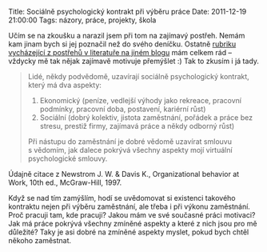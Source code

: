 Title: Sociálně psychologický kontrakt při výběru práce
Date: 2011-12-19 21:00:00
Tags: názory, práce, projekty, škola

Učím se na zkoušku a narazil jsem při tom na zajímavý postřeh.
Nemám kam jinam bych si jej poznačil než do svého deníčku. Ostatně
[rubriku vycházející z postřehů v literatuře na jiném blogu](http://www.herout.net/blog/category/cteni/)
mám celkem rád – vždycky mě tak nějak zajímavě motivuje přemýšlet
:) Tak to zkusím i já tady.

> Lidé, někdy podvědomě, uzavírají sociálně psychologický kontrakt,
> který má dva aspekty:
> 
> 1.  Ekonomický (peníze, vedlejší výhody jako rekreace, pracovní
>     podmínky, pracovní doba, postavení, kariérní růst)
> 2.  Sociální (dobrý kolektiv, jistota zaměstnání, pořádek a práce
>     bez stresu, prestiž firmy, zajímavá práce a někdy odborný růst)
> 
> Při nástupu do zaměstnání je dobré vědomě uzavírat smlouvu
> s vědomím, jak dalece pokrývá všechny aspekty mojí virtuální
> psychologické smlouvy.

Údajně citace z Newstrom J. W. & Davis K., Organizational behavior
at Work, 10th ed., McGraw-Hill, 1997.

Když se nad tím zamýšlím, hodí se uvědomovat si existenci takového
kontraktu nejen při výběru zaměstnání, ale třeba i při výkonu
zaměstnání. Proč pracuji tam, kde pracuji? Jakou mám ve své
současné práci motivaci? Jak má práce pokrývá všechny zmíněné
aspekty a které z nich jsou pro mě důležité? Taky je asi dobré na
zmíněné aspekty myslet, pokud bych chtěl někoho zaměstnat.